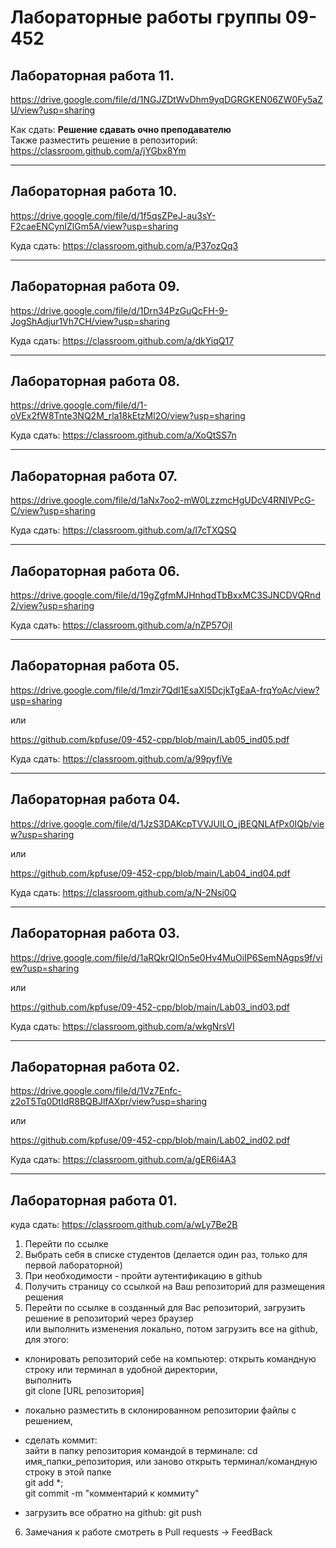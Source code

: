 # Лабораторные работы группы 09-452
## Лабораторная работа 11.

https://drive.google.com/file/d/1NGJZDtWvDhm9yqDGRGKEN06ZW0Fy5aZU/view?usp=sharing


Как сдать:  **Решение сдавать очно преподавателю** <br>
Также разместить решение в репозиторий:  
https://classroom.github.com/a/jYGbx8Ym

---
## Лабораторная работа 10.

https://drive.google.com/file/d/1f5qsZPeJ-au3sY-F2caeENCynIZlGm5A/view?usp=sharing


Куда сдать: https://classroom.github.com/a/P37ozQq3

---
## Лабораторная работа 09.

https://drive.google.com/file/d/1Drn34PzGuQcFH-9-JogShAdjur1Vh7CH/view?usp=sharing


Куда сдать: https://classroom.github.com/a/dkYiqQ17

---
## Лабораторная работа 08.

https://drive.google.com/file/d/1-oVEx2fW8Tnte3NQ2M_rla18kEtzMl2O/view?usp=sharing


Куда сдать: https://classroom.github.com/a/XoQtSS7n

---
## Лабораторная работа 07.

https://drive.google.com/file/d/1aNx7oo2-mW0LzzmcHgUDcV4RNIVPcG-C/view?usp=sharing



Куда сдать: https://classroom.github.com/a/l7cTXQSQ


---
## Лабораторная работа 06.

https://drive.google.com/file/d/19gZgfmMJHnhqdTbBxxMC3SJNCDVQRnd2/view?usp=sharing

Куда сдать: https://classroom.github.com/a/nZP57Ojl


---

## Лабораторная работа 05.

https://drive.google.com/file/d/1mzir7Qdl1EsaXl5DcjkTgEaA-frqYoAc/view?usp=sharing

или

https://github.com/kpfuse/09-452-cpp/blob/main/Lab05_ind05.pdf

Куда сдать: 
https://classroom.github.com/a/99pyfiVe

---
## Лабораторная работа 04.

https://drive.google.com/file/d/1JzS3DAKcpTVVJUILO_jBEQNLAfPx0IQb/view?usp=sharing

или

https://github.com/kpfuse/09-452-cpp/blob/main/Lab04_ind04.pdf

Куда сдать: 
https://classroom.github.com/a/N-2Nsj0Q

---

## Лабораторная работа 03.

https://drive.google.com/file/d/1aRQkrQIOn5e0Hv4MuOiIP6SemNAgps9f/view?usp=sharing

или

https://github.com/kpfuse/09-452-cpp/blob/main/Lab03_ind03.pdf

Куда сдать: 
https://classroom.github.com/a/wkgNrsVI

---

## Лабораторная работа 02.

https://drive.google.com/file/d/1Vz7Enfc-z2oT5Tq0DtIdR8BQBJlfAXpr/view?usp=sharing

или

https://github.com/kpfuse/09-452-cpp/blob/main/Lab02_ind02.pdf

Куда сдать: 
https://classroom.github.com/a/gER6i4A3

---
## Лабораторная работа 01.

куда сдать:  https://classroom.github.com/a/wLy7Be2B 

1. Перейти по ссылке 
2. Выбрать себя в списке студентов (делается один раз, только для первой лабораторной)
3. При необходимости - пройти аутентификацию в github
4. Получить страницу со ссылкой на Ваш репозиторий для размещения решения
5. Перейти по ссылке в созданный для Вас репозиторий, загрузить решение в репозиторий через браузер <br>
или выполнить изменения локально, потом загрузить все на github, для этого:
- клонировать репозиторий себе на компьютер: открыть командную строку или терминал в удобной директории, <br>выполнить <br>git clone [URL репозитория]
- локально разместить в склонированном репозитории файлы с решением,
- сделать коммит: <br>
  зайти в папку репозитория командой в терминале: cd имя_папки_репозитория, или заново открыть терминал/командную строку в этой папке<br>
  git add *;<br>
  git commit -m "комментарий к коммиту"<br>

- загрузить все обратно на github: git push
6. Замечания к работе смотреть в Pull requests -> FeedBack

